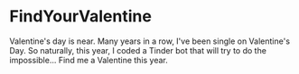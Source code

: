 # FindYourValentine
Valentine's day is near. Many years in a row, I've been single on Valentine's Day. So naturally, this year, I coded a Tinder bot that will try to do the impossible... Find me a Valentine this year.
